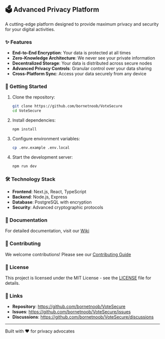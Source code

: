 ## 🗳️ Advanced Privacy Platform

A cutting-edge platform designed to provide maximum privacy and security for your digital activities.

### ✨ Features

- **End-to-End Encryption**: Your data is protected at all times
- **Zero-Knowledge Architecture**: We never see your private information
- **Decentralized Storage**: Your data is distributed across secure nodes
- **Advanced Privacy Controls**: Granular control over your data sharing
- **Cross-Platform Sync**: Access your data securely from any device

### 🚀 Getting Started

1. Clone the repository:
   ```bash
   git clone https://github.com/bornetnoob/VoteSecure
   cd VoteSecure
   ```

2. Install dependencies:
   ```bash
   npm install
   ```

3. Configure environment variables:
   ```bash
   cp .env.example .env.local
   ```

4. Start the development server:
   ```bash
   npm run dev
   ```

### 🛠️ Technology Stack

- **Frontend**: Next.js, React, TypeScript
- **Backend**: Node.js, Express
- **Database**: PostgreSQL with encryption
- **Security**: Advanced cryptographic protocols

### 📖 Documentation

For detailed documentation, visit our [Wiki](https://github.com/bornetnoob/VoteSecure/wiki)

### 🤝 Contributing

We welcome contributions! Please see our [Contributing Guide](https://github.com/bornetnoob/VoteSecure/blob/main/CONTRIBUTING.md)

### 📄 License

This project is licensed under the MIT License - see the [LICENSE](https://github.com/bornetnoob/VoteSecure/blob/main/LICENSE) file for details.

### 🔗 Links

- **Repository**: https://github.com/bornetnoob/VoteSecure
- **Issues**: https://github.com/bornetnoob/VoteSecure/issues
- **Discussions**: https://github.com/bornetnoob/VoteSecure/discussions

---

Built with ❤️ for privacy advocates
```

